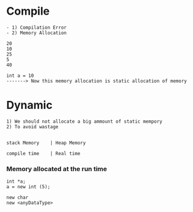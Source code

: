 # Compile
    - 1) Compilation Error 
    - 2) Memory Allocation 

    20
    10
    25
    5
    40

    int a = 10
    -------> Now this memory allocation is static allocation of memory



# Dynamic 
    1) We should not allocate a big ammount of static mempory
    2) To avoid wastage


    stack Memory    | Heap Memory 

    compile time    | Real time 


    

### Memory allocated at the run time
    int *a;
    a = new int (5); 

    new char
    new <anyDataType>